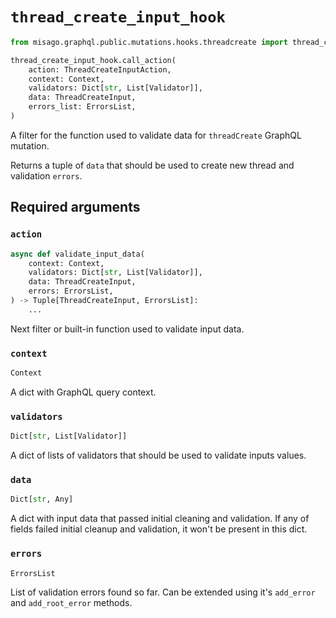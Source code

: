 # `thread_create_input_hook`

```python
from misago.graphql.public.mutations.hooks.threadcreate import thread_create_input_hook

thread_create_input_hook.call_action(
    action: ThreadCreateInputAction,
    context: Context,
    validators: Dict[str, List[Validator]],
    data: ThreadCreateInput,
    errors_list: ErrorsList,
)
```

A filter for the function used to validate data for `threadCreate` GraphQL mutation.

Returns a tuple of `data` that should be used to create new thread and validation `errors`.


## Required arguments

### `action`

```python
async def validate_input_data(
    context: Context,
    validators: Dict[str, List[Validator]],
    data: ThreadCreateInput,
    errors: ErrorsList,
) -> Tuple[ThreadCreateInput, ErrorsList]:
    ...
```

Next filter or built-in function used to validate input data.


### `context`

```python
Context
```

A dict with GraphQL query context.


### `validators`

```python
Dict[str, List[Validator]]
```

A dict of lists of validators that should be used to validate inputs values.


### `data`

```python
Dict[str, Any]
```

A dict with input data that passed initial cleaning and validation. If any of fields failed initial cleanup and validation, it won't be present in this dict.


### `errors`

```python
ErrorsList
```

List of validation errors found so far. Can be extended using it's `add_error` and `add_root_error` methods.